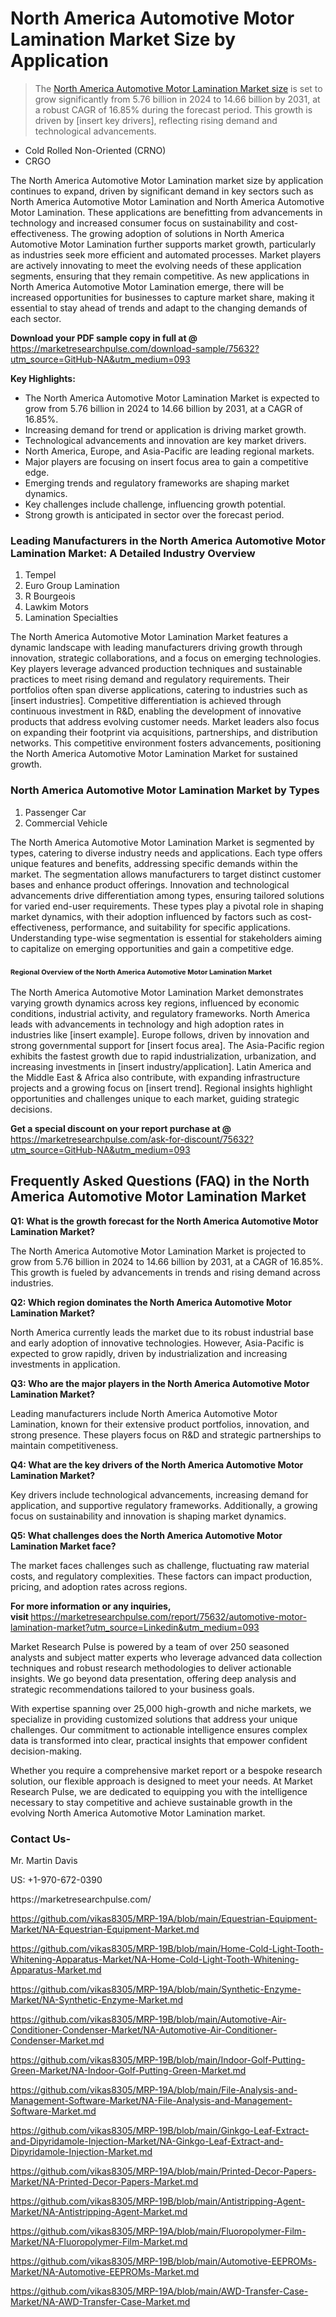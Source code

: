 
<h1>North America Automotive Motor Lamination Market&nbsp;Size by Application</h1><blockquote><p>The <a href="https://marketresearchpulse.com/download-sample/75632?utm_source=GitHub-NA&amp;utm_medium=093">North America Automotive Motor Lamination Market size</a> is set to grow significantly from 5.76 billion in 2024 to 14.66 billion by 2031, at a robust CAGR of 16.85% during the forecast period. This growth is driven by [insert key drivers], reflecting rising demand and technological advancements.</p></blockquote><ul><li>Cold Rolled Non-Oriented (CRNO)<li> CRGO</li></ul><p>The North America Automotive Motor Lamination market size by application continues to expand, driven by significant demand in key sectors such as North America Automotive Motor Lamination and North America Automotive Motor Lamination. These applications are benefitting from advancements in technology and increased consumer focus on sustainability and cost-effectiveness. The growing adoption of solutions in North America Automotive Motor Lamination further supports market growth, particularly as industries seek more efficient and automated processes. Market players are actively innovating to meet the evolving needs of these application segments, ensuring that they remain competitive. As new applications in North America Automotive Motor Lamination emerge, there will be increased opportunities for businesses to capture market share, making it essential to stay ahead of trends and adapt to the changing demands of each sector.</p><p><strong>Download your PDF sample copy in full at @ </strong><a href="https://marketresearchpulse.com/download-sample/75632?utm_source=GitHub-NA&amp;utm_medium=093">https://marketresearchpulse.com/download-sample/75632?utm_source=GitHub-NA&amp;utm_medium=093</a></p><p><strong>Key Highlights: </strong></p><ul><li>The North America Automotive Motor Lamination Market is expected to grow from 5.76 billion in 2024 to 14.66 billion by 2031, at a CAGR of 16.85%.</li><li>Increasing demand for trend or application is driving market growth.</li><li>Technological advancements and innovation are key market drivers.</li><li>North America, Europe, and Asia-Pacific are leading regional markets.</li><li>Major players are focusing on insert focus area to gain a competitive edge.</li><li>Emerging trends and regulatory frameworks are shaping market dynamics.</li><li>Key challenges include challenge, influencing growth potential.</li><li>Strong growth is anticipated in sector over the forecast period.</li></ul><h3>Leading Manufacturers in the North America Automotive Motor Lamination Market: A Detailed Industry Overview</h3><ol><li>Tempel</li><li>Euro Group Lamination</li><li>R Bourgeois</li><li>Lawkim Motors</li><li>Lamination Specialties</li></ol><div class="flex max-w-full flex-col flex-grow"><div class="min-h-8 text-message flex w-full flex-col items-end gap-2 whitespace-normal break-words [.text-message+&amp;]:mt-5" dir="auto" data-message-author-role="assistant" data-message-id="fd8432e4-4910-450d-b182-61b7bfb0a01f" data-message-model-slug="gpt-4o"><div class="flex w-full flex-col gap-1 empty:hidden first:pt-[3px]"><div class="markdown prose w-full break-words dark:prose-invert light"><p>The North America Automotive Motor Lamination Market features a dynamic landscape with leading manufacturers driving growth through innovation, strategic collaborations, and a focus on emerging technologies. Key players leverage advanced production techniques and sustainable practices to meet rising demand and regulatory requirements. Their portfolios often span diverse applications, catering to industries such as [insert industries]. Competitive differentiation is achieved through continuous investment in R&amp;D, enabling the development of innovative products that address evolving customer needs. Market leaders also focus on expanding their footprint via acquisitions, partnerships, and distribution networks. This competitive environment fosters advancements, positioning the North America Automotive Motor Lamination Market for sustained growth.</p></div></div></div></div><h3>North America Automotive Motor Lamination Market by Types</h3><ol><li>Passenger Car<li> Commercial Vehicle</li></ol><div class="flex max-w-full flex-col flex-grow"><div class="min-h-8 text-message flex w-full flex-col items-end gap-2 whitespace-normal break-words [.text-message+&amp;]:mt-5" dir="auto" data-message-author-role="assistant" data-message-id="084470be-0bb7-4664-bddf-5156b4f41249" data-message-model-slug="gpt-4o-mini"><div class="flex w-full flex-col gap-1 empty:hidden first:pt-[3px]"><div class="markdown prose w-full break-words dark:prose-invert light"><p>The North America Automotive Motor Lamination Market is segmented by types, catering to diverse industry needs and applications. Each type offers unique features and benefits, addressing specific demands within the market. The segmentation allows manufacturers to target distinct customer bases and enhance product offerings. Innovation and technological advancements drive differentiation among types, ensuring tailored solutions for varied end-user requirements. These types play a pivotal role in shaping market dynamics, with their adoption influenced by factors such as cost-effectiveness, performance, and suitability for specific applications. Understanding type-wise segmentation is essential for stakeholders aiming to capitalize on emerging opportunities and gain a competitive edge.</p></div></div></div></div><h3><span style="font-size: 11px;">Regional Overview of the North America Automotive Motor Lamination Market</span></h3><div class="flex max-w-full flex-col flex-grow"><div class="min-h-8 text-message flex w-full flex-col items-end gap-2 whitespace-normal break-words [.text-message+&amp;]:mt-5" dir="auto" data-message-author-role="assistant" data-message-id="e9038762-ce64-4e30-91c9-9bd413514231" data-message-model-slug="gpt-4o-mini"><div class="flex w-full flex-col gap-1 empty:hidden first:pt-[3px]"><div class="markdown prose w-full break-words dark:prose-invert light"><p>The North America Automotive Motor Lamination Market demonstrates varying growth dynamics across key regions, influenced by economic conditions, industrial activity, and regulatory frameworks. North America leads with advancements in technology and high adoption rates in industries like [insert example]. Europe follows, driven by innovation and strong governmental support for [insert focus area]. The Asia-Pacific region exhibits the fastest growth due to rapid industrialization, urbanization, and increasing investments in [insert industry/application]. Latin America and the Middle East &amp; Africa also contribute, with expanding infrastructure projects and a growing focus on [insert trend]. Regional insights highlight opportunities and challenges unique to each market, guiding strategic decisions.</p></div></div></div></div><p><strong>Get a special discount on your report purchase at @ </strong><a href="https://marketresearchpulse.com/ask-for-discount/75632?utm_source=GitHub-NA&amp;utm_medium=093">https://marketresearchpulse.com/ask-for-discount/75632?utm_source=GitHub-NA&amp;utm_medium=093</a></p><h2>Frequently Asked Questions (FAQ) in the North America Automotive Motor Lamination Market</h2><p><strong>Q1: What is the growth forecast for the North America Automotive Motor Lamination Market?</strong></p><p>The North America Automotive Motor Lamination Market is projected to grow from 5.76 billion in 2024 to 14.66 billion by 2031, at a CAGR of 16.85%. This growth is fueled by advancements in trends and rising demand across industries.</p><p><strong>Q2: Which region dominates the North America Automotive Motor Lamination Market?</strong></p><p>North America currently leads the market due to its robust industrial base and early adoption of innovative technologies. However, Asia-Pacific is expected to grow rapidly, driven by industrialization and increasing investments in application.</p><p><strong>Q3: Who are the major players in the North America Automotive Motor Lamination Market?</strong></p><p>Leading manufacturers include North America Automotive Motor Lamination, known for their extensive product portfolios, innovation, and strong presence. These players focus on R&amp;D and strategic partnerships to maintain competitiveness.</p><p><strong>Q4: What are the key drivers of the North America Automotive Motor Lamination Market?</strong></p><p>Key drivers include technological advancements, increasing demand for application, and supportive regulatory frameworks. Additionally, a growing focus on sustainability and innovation is shaping market dynamics.</p><p><strong>Q5: What challenges does the North America Automotive Motor Lamination Market face?</strong></p><p>The market faces challenges such as challenge, fluctuating raw material costs, and regulatory complexities. These factors can impact production, pricing, and adoption rates across regions.</p><p><strong>For more information or any inquiries, visit&nbsp;</strong><a href="https://marketresearchpulse.com/report/75632/automotive-motor-lamination-market?utm_source=Linkedin&utm_medium=093">https://marketresearchpulse.com/report/75632/automotive-motor-lamination-market?utm_source=Linkedin&utm_medium=093</a></p><p>Market Research Pulse is powered by a team of over 250 seasoned analysts and subject matter experts who leverage advanced data collection techniques and robust research methodologies to deliver actionable insights. We go beyond data presentation, offering deep analysis and strategic recommendations tailored to your business goals.</p><p>With expertise spanning over 25,000 high-growth and niche markets, we specialize in providing customized solutions that address your unique challenges. Our commitment to actionable intelligence ensures complex data is transformed into clear, practical insights that empower confident decision-making.</p><p>Whether you require a comprehensive market report or a bespoke research solution, our flexible approach is designed to meet your needs. At Market Research Pulse, we are dedicated to equipping you with the intelligence necessary to stay competitive and achieve sustainable growth in the evolving North America Automotive Motor Lamination market.</p><h3><strong>Contact Us-</strong></h3><p>Mr. Martin Davis</p><p>US: +1-970-672-0390</p><p>https://marketresearchpulse.com/</p><p><a href="https://github.com/vikas8305/MRP-19A/blob/main/Equestrian-Equipment-Market/NA-Equestrian-Equipment-Market.md">https://github.com/vikas8305/MRP-19A/blob/main/Equestrian-Equipment-Market/NA-Equestrian-Equipment-Market.md</a></p><p><a href="https://github.com/vikas8305/MRP-19B/blob/main/Home-Cold-Light-Tooth-Whitening-Apparatus-Market/NA-Home-Cold-Light-Tooth-Whitening-Apparatus-Market.md">https://github.com/vikas8305/MRP-19B/blob/main/Home-Cold-Light-Tooth-Whitening-Apparatus-Market/NA-Home-Cold-Light-Tooth-Whitening-Apparatus-Market.md</a></p><p><a href="https://github.com/vikas8305/MRP-19A/blob/main/Synthetic-Enzyme-Market/NA-Synthetic-Enzyme-Market.md">https://github.com/vikas8305/MRP-19A/blob/main/Synthetic-Enzyme-Market/NA-Synthetic-Enzyme-Market.md</a></p><p><a href="https://github.com/vikas8305/MRP-19B/blob/main/Automotive-Air-Conditioner-Condenser-Market/NA-Automotive-Air-Conditioner-Condenser-Market.md">https://github.com/vikas8305/MRP-19B/blob/main/Automotive-Air-Conditioner-Condenser-Market/NA-Automotive-Air-Conditioner-Condenser-Market.md</a></p><p><a href="https://github.com/vikas8305/MRP-19B/blob/main/Indoor-Golf-Putting-Green-Market/NA-Indoor-Golf-Putting-Green-Market.md">https://github.com/vikas8305/MRP-19B/blob/main/Indoor-Golf-Putting-Green-Market/NA-Indoor-Golf-Putting-Green-Market.md</a></p><p><a href="https://github.com/vikas8305/MRP-19A/blob/main/File-Analysis-and-Management-Software-Market/NA-File-Analysis-and-Management-Software-Market.md">https://github.com/vikas8305/MRP-19A/blob/main/File-Analysis-and-Management-Software-Market/NA-File-Analysis-and-Management-Software-Market.md</a></p><p><a href="https://github.com/vikas8305/MRP-19B/blob/main/Ginkgo-Leaf-Extract-and-Dipyridamole-Injection-Market/NA-Ginkgo-Leaf-Extract-and-Dipyridamole-Injection-Market.md">https://github.com/vikas8305/MRP-19B/blob/main/Ginkgo-Leaf-Extract-and-Dipyridamole-Injection-Market/NA-Ginkgo-Leaf-Extract-and-Dipyridamole-Injection-Market.md</a></p><p><a href="https://github.com/vikas8305/MRP-19A/blob/main/Printed-Decor-Papers-Market/NA-Printed-Decor-Papers-Market.md">https://github.com/vikas8305/MRP-19A/blob/main/Printed-Decor-Papers-Market/NA-Printed-Decor-Papers-Market.md</a></p><p><a href="https://github.com/vikas8305/MRP-19B/blob/main/Antistripping-Agent-Market/NA-Antistripping-Agent-Market.md">https://github.com/vikas8305/MRP-19B/blob/main/Antistripping-Agent-Market/NA-Antistripping-Agent-Market.md</a></p><p><a href="https://github.com/vikas8305/MRP-19A/blob/main/Fluoropolymer-Film-Market/NA-Fluoropolymer-Film-Market.md">https://github.com/vikas8305/MRP-19A/blob/main/Fluoropolymer-Film-Market/NA-Fluoropolymer-Film-Market.md</a></p><p><a href="https://github.com/vikas8305/MRP-19B/blob/main/Automotive-EEPROMs-Market/NA-Automotive-EEPROMs-Market.md">https://github.com/vikas8305/MRP-19B/blob/main/Automotive-EEPROMs-Market/NA-Automotive-EEPROMs-Market.md</a></p><p><a href="https://github.com/vikas8305/MRP-19A/blob/main/AWD-Transfer-Case-Market/NA-AWD-Transfer-Case-Market.md">https://github.com/vikas8305/MRP-19A/blob/main/AWD-Transfer-Case-Market/NA-AWD-Transfer-Case-Market.md</a></p>
